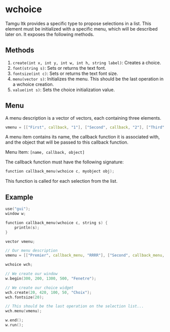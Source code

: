 # wchoice

Tamgu ltk provides a specific type to propose selections in a list. This element must be initialized with a specific menu, which will be described later on. It exposes the following methods.

## Methods

1. `create(int x, int y, int w, int h, string label)`: Creates a choice.
2. `font(string s)`: Sets or returns the text font.
3. `fontsize(int c)`: Sets or returns the text font size.
4. `menu(vector s)`: Initializes the menu. This should be the last operation in a wchoice creation.
5. `value(int s)`: Sets the choice initialization value.

## Menu

A menu description is a vector of vectors, each containing three elements.

```cpp
vmenu = [["First", callback, "1"], ["Second", callback, "2"], ["Third", callback, "3"]];
```

A menu item contains its name, the callback function it is associated with, and the object that will be passed to this callback function.

Menu Item: `[name, callback, object]`

The callback function must have the following signature:

```cpp
function callback_menu(wchoice c, myobject obj);
```

This function is called for each selection from the list.

## Example

```cpp
use("gui");
window w;

function callback_menu(wchoice c, string s) {
    println(s);
}

vector vmenu;

// Our menu description
vmenu = [["Premier", callback_menu, "RRRR"], ["Second", callback_menu, "OOOOOO"], ["Third", callback_menu, "BBBBBBB"]];

wchoice wch;

// We create our window
w.begin(300, 200, 1300, 500, "Fenetre");

// We create our choice widget
wch.create(20, 420, 100, 50, "Choix");
wch.fontsize(20);

// This should be the last operation on the selection list...
wch.menu(vmenu);

w.end();
w.run();
```